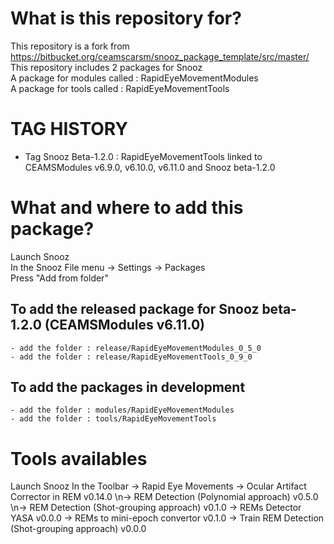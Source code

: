 # What is this repository for?  

This repository is a fork from https://bitbucket.org/ceamscarsm/snooz_package_template/src/master/  
This repository includes 2 packages for Snooz  
A package for modules called : RapidEyeMovementModules  
A package for tools called : RapidEyeMovementTools  

# TAG HISTORY  
* Tag Snooz Beta-1.2.0 : RapidEyeMovementTools linked to CEAMSModules v6.9.0, v6.10.0, v6.11.0 and Snooz beta-1.2.0  

# What and where to add this package?  

Launch Snooz  
In the Snooz File menu -> Settings -> Packages  
Press "Add from folder"   

## To add the released package for Snooz beta-1.2.0 (CEAMSModules v6.11.0)  

	- add the folder : release/RapidEyeMovementModules_0_5_0  
	- add the folder : release/RapidEyeMovementTools_0_9_0  

## To add the packages in development  

	- add the folder : modules/RapidEyeMovementModules
	- add the folder : tools/RapidEyeMovementTools

# Tools availables  

Launch Snooz 
In the Toolbar -> Rapid Eye Movements -> Ocular Artifact Corrector in REM v0.14.0
				      \n-> REM Detection (Polynomial approach) v0.5.0
	  			      \n-> REM Detection (Shot-grouping approach) v0.1.0
	    			      -> REMs Detector YASA v0.0.0
	      			      -> REMs to mini-epoch convertor v0.1.0
				      -> Train REM Detection (Shot-grouping approach) v0.0.0
	  
	  
